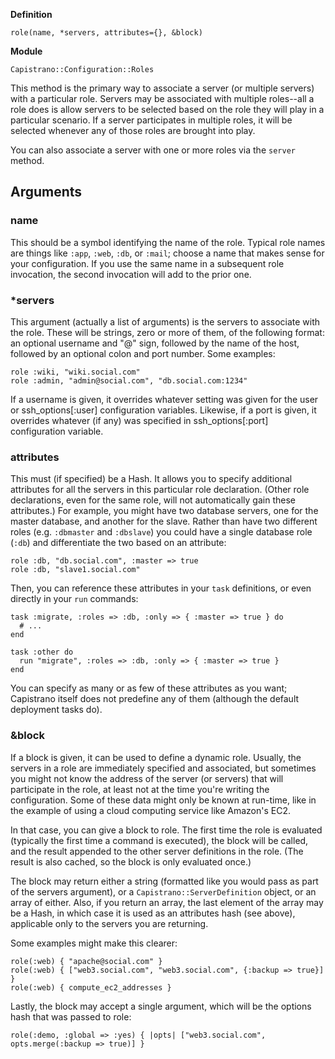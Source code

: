 **Definition**

    role(name, *servers, attributes={}, &block) 

**Module**

    Capistrano::Configuration::Roles 

This method is the primary way to associate a server (or multiple servers) with a particular role. Servers may be associated with multiple roles--all a role does is allow servers to be selected based on the role they will play in a particular scenario. If a server participates in multiple roles, it will be selected whenever any of those roles are brought into play.

You can also associate a server with one or more roles via the `server` method. 

## Arguments

### name

This should be a symbol identifying the name of the role. Typical role names are things like `:app`, `:web`, `:db`, or `:mail`; choose a name that makes sense for your configuration. If you use the same name in a subsequent role invocation, the second invocation will add to the prior one. 

### *servers

This argument (actually a list of arguments) is the servers to associate with the role. These will be strings, zero or more of them, of the following format: an optional username and "@" sign, followed by the name of the host, followed by an optional colon and port number. Some examples:

    role :wiki, "wiki.social.com"
    role :admin, "admin@social.com", "db.social.com:1234"

If a username is given, it overrides whatever setting was given for the user or ssh_options[:user] configuration variables. Likewise, if a port is given, it overrides whatever (if any) was specified in ssh_options[:port] configuration variable. 

### attributes

This must (if specified) be a Hash. It allows you to specify additional attributes for all the servers in this particular role declaration. (Other role declarations, even for the same role, will not automatically gain these attributes.) For example, you might have two database servers, one for the master database, and another for the slave. Rather than have two different roles (e.g. `:dbmaster` and `:dbslave`) you could have a single database role (`:db`) and differentiate the two based on an attribute: 

    role :db, "db.social.com", :master => true
    role :db, "slave1.social.com"

Then, you can reference these attributes in your `task` definitions, or even directly in your `run` commands: 

    task :migrate, :roles => :db, :only => { :master => true } do
      # ...
    end
    
    task :other do
      run "migrate", :roles => :db, :only => { :master => true }
    end

You can specify as many or as few of these attributes as you want; Capistrano itself does not predefine any of them (although the default deployment tasks do). 

### &block

If a block is given, it can be used to define a dynamic role. Usually, the servers in a role are immediately specified and associated, but sometimes you might not know the address of the server (or servers) that will participate in the role, at least not at the time you're writing the configuration. Some of these data might only be known at run-time, like in the example of using a cloud computing service like Amazon's EC2.

In that case, you can give a block to role. The first time the role is evaluated (typically the first time a command is executed), the block will be called, and the result appended to the other server definitions in the role. (The result is also cached, so the block is only evaluated once.)

The block may return either a string (formatted like you would pass as part of the servers argument), or a `Capistrano::ServerDefinition` object, or an array of either. Also, if you return an array, the last element of the array may be a Hash, in which case it is used as an attributes hash (see above), applicable only to the servers you are returning.

Some examples might make this clearer: 

    role(:web) { "apache@social.com" }
    role(:web) { ["web3.social.com", "web3.social.com", {:backup => true}] }
    role(:web) { compute_ec2_addresses }

Lastly, the block may accept a single argument, which will be the options hash that was passed to role:

    role(:demo, :global => :yes) { |opts| ["web3.social.com", opts.merge(:backup => true)] }
